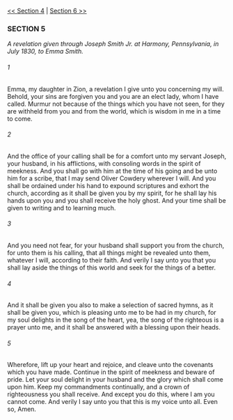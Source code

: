 [<< Section 4](Section%204)  |  [Section 6 >>](Section%206)

### SECTION 5

*A revelation given through Joseph Smith Jr. at Harmony, Pennsylvania, in July 1830, to Emma Smith.*

###### 1
Emma, my daughter in Zion, a revelation I give unto you concerning my will. Behold, your sins are forgiven you and you are an elect lady, whom I have called. Murmur not because of the things which you have not seen, for they are withheld from you and from the world, which is wisdom in me in a time to come.

###### 2
And the office of your calling shall be for a comfort unto my servant Joseph, your husband, in his afflictions, with consoling words in the spirit of meekness. And you shall go with him at the time of his going and be unto him for a scribe, that I may send Oliver Cowdery wherever I will. And you shall be ordained under his hand to expound scriptures and exhort the church, according as it shall be given you by my spirit, for he shall lay his hands upon you and you shall receive the holy ghost. And your time shall be given to writing and to learning much.

###### 3
And you need not fear, for your husband shall support you from the church, for unto them is his calling, that all things might be revealed unto them, whatever I will, according to their faith. And verily I say unto you that you shall lay aside the things of this world and seek for the things of a better.

###### 4
And it shall be given you also to make a selection of sacred hymns, as it shall be given you, which is pleasing unto me to be had in my church, for my soul delights in the song of the heart, yea, the song of the righteous is a prayer unto me, and it shall be answered with a blessing upon their heads.

###### 5
Wherefore, lift up your heart and rejoice, and cleave unto the covenants which you have made. Continue in the spirit of meekness and beware of pride. Let your soul delight in your husband and the glory which shall come upon him. Keep my commandments continually, and a crown of righteousness you shall receive. And except you do this, where I am you cannot come. And verily I say unto you that this is my voice unto all. Even so, Amen.
